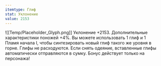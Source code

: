 ```yaml
---
itemtype: Глиф
stat: Уклонение 
value: 2153
---
```

![[Temp/Placeholder_Glyph.png]]
Уклонение +2153. Дополнительные характеристики поножей +4%. Вы можете использовать 1 глиф и 1 Пламя начала I, чтобы синтезировать новый глиф такого же уровня в горне. Глифы не расходуются. Если снять одеяние, вставленные глифы автоматически отправляются в сумку. Бонус действует только на персонажа!
